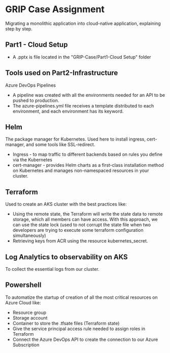 # GRIP Case Assignment 
Migrating a monolithic application into cloud-native application, explaining step by step.

## Part1 - Cloud Setup
* A .pptx is file located in the "GRIP-Case/Part1-Cloud Setup" folder

## Tools used on Part2-Infrastructure
Azure DevOps Pipelines
* A pipeline was created with all the environments needed for an API to be pushed to production. 
* The azure-pipelines.yml file receives a template distributed to each environment, and each environment has its keyword.

## Helm
The package manager for Kubernetes. Used here to install ingress, cert-manager, and some tools like SSL-redirect.
* Ingress - to map traffic to different backends based on rules you define via the Kubernetes
* cert-manager - provides Helm charts as a first-class installation method on Kubernetes and manages non-namespaced resources in your cluster.

## Terraform
Used to create an AKS cluster with the best practices like:
* Using the remote state, the Terraform will write the state data to remote storage, which all members can have access. With this approach, we can use the state lock (used to not corrupt the state file when two developers are trying to execute some terraform configuration simultaneously) 
* Retrieving keys from ACR using the resource kubernetes_secret.

## Log Analytics to observability on AKS
To collect the essential logs from our cluster.

## Powershell
To automatize the startup of creation of all the most critical resources on Azure Cloud like:
* Resource group
* Storage account
* Container to store the .tfsate files (Terraform state)
* Give the service principal access rule needed to assign roles in Terraform
* Connect the Azure DevOps API to create the connection to our Azure Subscription
